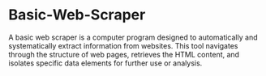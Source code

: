 # Basic-Web-Scraper
A basic web scraper is a computer program designed to automatically and systematically extract information from websites. This tool navigates through the structure of web pages, retrieves the HTML content, and isolates specific data elements for further use or analysis.
